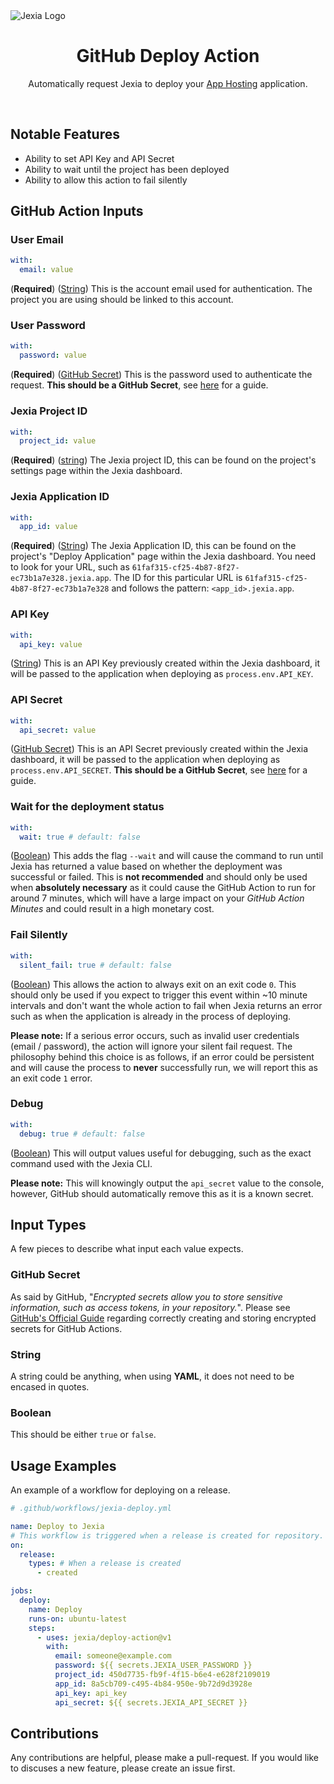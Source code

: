 <span align="center">
  <img alt="Jexia Logo" src="https://i.imgur.com/cfmGodW.png">
</span>
<h1 align="center">GitHub Deploy Action</h1>
<p align="center">Automatically request Jexia to deploy your <a href="https://docs.jexia.com/apphost/">App Hosting</a> application.</p>
<br/>

## Notable Features

- Ability to set API Key and API Secret
- Ability to wait until the project has been deployed
- Ability to allow this action to fail silently

## GitHub Action Inputs

### User Email

```yaml
with:
  email: value
```

(**Required**)
([String](#string))
This is the account email used for authentication. The project you are using should be linked to this account.

### User Password

```yaml
with:
  password: value
```

(**Required**)
([GitHub Secret](#github-secret))
This is the password used to authenticate the request. **This should be a GitHub Secret**, see [here](#github-secret) for a guide.

### Jexia Project ID

```yaml
with:
  project_id: value
```

(**Required**)
([string](#string))
The Jexia project ID, this can be found on the project's settings page within the Jexia dashboard.

### Jexia Application ID

```yaml
with:
  app_id: value
```

(**Required**)
([String](#string))
The Jexia Application ID, this can be found on the project's "Deploy Application" page within the Jexia dashboard. You need to look for your URL, such as `61faf315-cf25-4b87-8f27-ec73b1a7e328.jexia.app`. The ID for this particular URL is `61faf315-cf25-4b87-8f27-ec73b1a7e328` and follows the pattern: `<app_id>.jexia.app`.

### API Key

```yaml
with:
  api_key: value
```

([String](#string))
This is an API Key previously created within the Jexia dashboard, it will be passed to the application when deploying as `process.env.API_KEY`.

### API Secret

```yaml
with:
  api_secret: value
```

([GitHub Secret](#github-secret))
This is an API Secret previously created within the Jexia dashboard, it will be passed to the application when deploying as `process.env.API_SECRET`. **This should be a GitHub Secret**, see [here](#github-secret) for a guide.

### Wait for the deployment status

```yaml
with:
  wait: true # default: false
```

([Boolean](#boolean))
This adds the flag `--wait` and will cause the command to run until Jexia has returned a value based on whether the deployment was successful or failed. This is **not recommended** and should only be used when **absolutely necessary** as it could cause the GitHub Action to run for around 7 minutes, which will have a large impact on your _GitHub Action Minutes_ and could result in a high monetary cost.

### Fail Silently

```yaml
with:
  silent_fail: true # default: false
```

([Boolean](#boolean))
This allows the action to always exit on an exit code `0`. This should only be used if you expect to trigger this event within ~10 minute intervals and don't want the whole action to fail when Jexia returns an error such as when the application is already in the process of deploying.

**Please note:** If a serious error occurs, such as invalid user credentials (email / password), the action will ignore your silent fail request. The philosophy behind this choice is as follows, if an error could be persistent and will cause the process to **never** successfully run, we will report this as an exit code `1` error.

### Debug

```yaml
with:
  debug: true # default: false
```

([Boolean](#boolean))
This will output values useful for debugging, such as the exact command used with the Jexia CLI.

**Please note:** This will knowingly output the `api_secret` value to the console, however, GitHub should automatically remove this as it is a known secret.

## Input Types

A few pieces to describe what input each value expects.

### GitHub Secret

As said by GitHub, "_Encrypted secrets allow you to store sensitive information, such as access tokens, in your repository._". Please see [GitHub's Official Guide](https://help.github.com/en/actions/configuring-and-managing-workflows/creating-and-storing-encrypted-secrets) regarding correctly creating and storing encrypted secrets for GitHub Actions.

### String

A string could be anything, when using **YAML**, it does not need to be encased in quotes.

### Boolean

This should be either `true` or `false`.

## Usage Examples

An example of a workflow for deploying on a release.

```yml
# .github/workflows/jexia-deploy.yml

name: Deploy to Jexia
# This workflow is triggered when a release is created for repository.
on:
  release:
    types: # When a release is created
      - created

jobs:
  deploy:
    name: Deploy
    runs-on: ubuntu-latest
    steps:
      - uses: jexia/deploy-action@v1
        with:
          email: someone@example.com
          password: ${{ secrets.JEXIA_USER_PASSWORD }}
          project_id: 450d7735-fb9f-4f15-b6e4-e628f2109019
          app_id: 8a5cb709-c495-4b84-950e-9b72d9d3928e
          api_key: api_key
          api_secret: ${{ secrets.JEXIA_API_SECRET }}
```

## Contributions

Any contributions are helpful, please make a pull-request. If you would like to discuses a new feature, please create an issue first.
